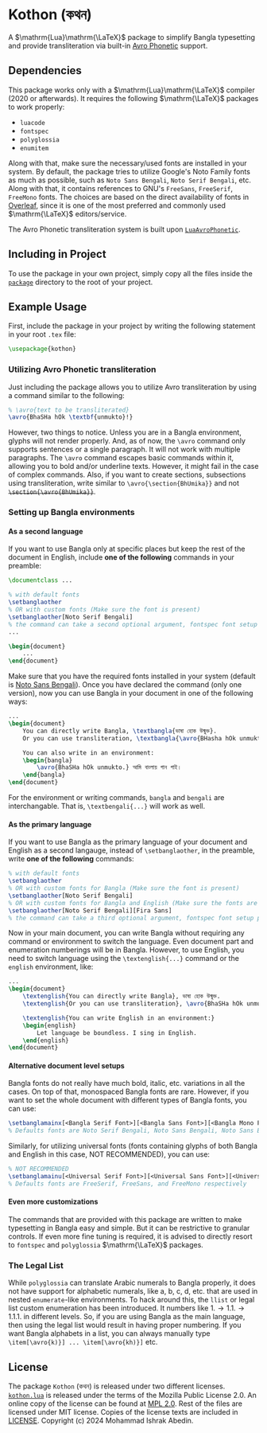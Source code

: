 <!-- Written by Mohammad Ishrak Abedin-->
# Kothon (কথন)

A $\mathrm{Lua}\mathrm{\LaTeX}$ package to simplify Bangla typesetting and provide transliteration via built-in [Avro Phonetic](https://en.wikipedia.org/wiki/Avro_Keyboard) support.

## Dependencies

This package works only with a $\mathrm{Lua}\mathrm{\LaTeX}$ compiler (2020 or afterwards). It requires the following $\mathrm{\LaTeX}$ packages to work properly:

- `luacode`
- `fontspec`
- `polyglossia`
- `enumitem`

Along with that, make sure the necessary/used fonts are installed in your system. By default, the package tries to utilize Google's Noto Family fonts as much as possible, such as `Noto Sans Bengali`, `Noto Serif Bengali`, etc. Along with that, it contains references to GNU's `FreeSans`, `FreeSerif`, `FreeMono` fonts. The choices are based on the direct availability of fonts in [Overleaf](https://www.overleaf.com/learn/latex/XeLaTeX#Fonts_installed_on_Overleaf's_servers:_Google_Noto_fonts), since it is one of the most preferred and commonly used $\mathrm{\LaTeX}$ editors/service.

The Avro Phonetic transliteration system is built upon [`LuaAvroPhonetic`](https://github.com/IshrakAbedin/LuaAvroPhonetic).

## Including in Project
To use the package in your own project, simply copy all the files inside the [`package`](./package/) directory to the root of your project.

## Example Usage

First, include the package in your project by writing the following statement in your root `.tex` file:

```latex
\usepackage{kothon}
```

### Utilizing Avro Phonetic transliteration

Just including the package allows you to utilize Avro transliteration by using a command similar to the following:

```latex
% \avro{text to be transliterated}
\avro{BhaSHa hOk \textbf{unmukto}!}
```

However, two things to notice. Unless you are in a Bangla environment, glyphs will not render properly. And, as of now, the `\avro` command only supports sentences or a single paragraph. It will not work with multiple paragraphs. The `\avro` command escapes basic commands within it, allowing you to bold and/or underline texts. However, it might fail in the case of complex commands. Also, if you want to create sections, subsections using transliteration, write similar to `\avro{\section{BhUmika}}` and not ~~`\section{\avro{BhUmika}}`~~.

### Setting up Bangla environments

#### As a second language

If you want to use Bangla only at specific places but keep the rest of the document in English, include **one of the following** commands in your preamble:

```latex
\documentclass ...

% with default fonts
\setbanglaother
% OR with custom fonts (Make sure the font is present)
\setbanglaother[Noto Serif Bengali]
% the command can take a second optional argument, fontspec font setup parameters, default is [Renderer=HarfBuzz, Script=Bengali]. If you don't know what these are, don't bother about it.
...

\begin{document}
    ...
\end{document}
```

Make sure that you have the required fonts installed in your system (default is [Noto Sans Bengali](https://fonts.google.com/noto/specimen/Noto+Sans+Bengali)). Once you have declared the command (only one version), now you can use Bangla in your document in one of the following ways:

```latex
...
\begin{document}
    You can directly write Bangla, \textbangla{ভাষা হোক উন্মুক্ত}.
    Or you can use transliteration, \textbangla{\avro{BHasha hOk unmukto.}}

    You can also write in an environment:
    \begin{bangla}
        \avro{BhaSHa hOk unmukto.} আমি বাংলায় গান গাই।
    \end{bangla}
\end{document}
```

For the environment or writing commands, `bangla` and `bengali` are interchangable. That is, `\textbengali{...}` will work as well.


#### As the primary language

If you want to use Bangla as the primary language of your document and English as a second langauge, instead of `\setbanglaother`, in the preamble, write **one of the following** commands:

```latex
% with default fonts
\setbanglaother
% OR with custom fonts for Bangla (Make sure the font is present)
\setbanglaother[Noto Serif Bengali]
% OR with custom fonts for Bangla and English (Make sure the fonts are present)
\setbanglaother[Noto Serif Bengali][Fira Sans]
% the command can take a third optional argument, fontspec font setup parameters, default is [Renderer=HarfBuzz, Script=Bengali]. If you don't know what these are, don't bother about it.
```

Now in your main document, you can write Bangla without requiring any command or environment to switch the language. Even document part and enumeration numberings will be in Bangla. However, to use English, you need to switch language using the `\textenglish{...}` command or the `english` environment, like:

```latex
...
\begin{document}
    \textenglish{You can directly write Bangla}, ভাষা হোক উন্মুক্ত.
    \textenglish{Or you can use transliteration}, \avro{BhaSHa hOk unmukto.}

    \textenglish{You can write English in an environment:}
    \begin{english}
        Let language be boundless. I sing in English.
    \end{english}
\end{document}
```

#### Alternative document level setups
Bangla fonts do not really have much bold, italic, etc. variations in all the cases. On top of that, monospaced Bangla fonts are rare. However, if you want to set the whole document with different types of Bangla fonts, you can use:

```latex
\setbanglamainx[<Bangla Serif Font>][<Bangla Sans Font>][<Bangla Mono Font>][<English Font>][<Additional Fontspec Params>]
% Defaults fonts are Noto Serif Bengali, Noto Sans Bengali, Noto Sans Bengali, and Latin Modern Roman respectively
```

Similarly, for utilizing universal fonts (fonts containing glyphs of both Bangla and English in this case, NOT RECOMMENDED), you can use:

```latex
% NOT RECOMMENDED
\setbanglamainu[<Universal Serif Font>][<Universal Sans Font>][<Universal Mono Font>][<Additional Fontspec Params>]
% Defaults fonts are FreeSerif, FreeSans, and FreeMono respectively
```

#### Even more customizations
The commands that are provided with this package are written to make typesetting in Bangla easy and simple. But it can be restrictive to granular controls. If even more fine tuning is required, it is advised to directly resort to `fontspec` and `polyglossia` $\mathrm{\LaTeX}$ packages.

### The Legal List
While `polyglossia` can translate Arabic numerals to Bangla properly, it does not have support for alphabetic numerals, like a, b, c, d, etc. that are used in nested `enumerate`-like environments. To hack around this, the `llist` or legal list custom enumeration has been introduced. It numbers like $1. \rightarrow 1.1. \rightarrow 1.1.1.$ in different levels. So, if you are using Bangla as the main language, then using the legal list would result in having proper numbering. If you want Bangla alphabets in a list, you can always manually type `\item[\avro{k)}] ... \item[\avro{kh)}]` etc.

## License
The package `Kothon` (কথন) is released under two different licenses. [`kothon.lua`](./package/kothon.lua) is released under the terms of the Mozilla Public License 2.0. An online copy of the license can be found at [MPL 2.0](https://mozilla.org/MPL/2.0/). Rest of the files are licensed under MIT license. Copies of the license texts are included in [LICENSE](./LICENSE). Copyright (c) 2024 Mohammad Ishrak Abedin.
